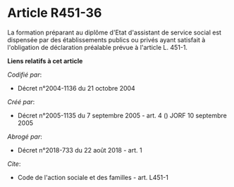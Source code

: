 # Article R451-36

La formation préparant au diplôme d'Etat d'assistant de service social est dispensée par des établissements publics ou privés
ayant satisfait à l'obligation de déclaration préalable prévue à l'article L. 451-1.

**Liens relatifs à cet article**

_Codifié par_:

  - Décret n°2004-1136 du 21 octobre 2004

_Créé par_:

  - Décret n°2005-1135 du 7 septembre 2005 - art. 4 () JORF 10 septembre 2005

_Abrogé par_:

  - Décret n°2018-733 du 22 août 2018 - art. 1

_Cite_:

  - Code de l'action sociale et des familles - art. L451-1
